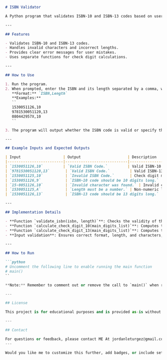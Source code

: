 ```markdown
# ISBN Validator

A Python program that validates ISBN-10 and ISBN-13 codes based on user input. It checks whether the entered ISBN is valid according to the checksum calculation rules, handling various input errors gracefully.

---

## Features

- Validates ISBN-10 and ISBN-13 codes.
- Handles invalid characters and incorrect lengths.
- Provides clear error messages for user mistakes.
- Uses separate functions for check digit calculations.

---

## How to Use

1. Run the program.
2. When prompted, enter the ISBN and its length separated by a comma, with no hyphens or spaces.  
   **Format:** `ISBN,Length`  
   **Examples:**  
   ``
   1530051126,10
   9781530051120,13
   080442957X,10
   ``

3. The program will output whether the ISBN code is valid or specify the type of error.

---

## Example Inputs and Expected Outputs

| Input                   | Output                     | Description                                |
|-------------------------|----------------------------|--------------------------------------------|
| `1530051126,10`         | `Valid ISBN Code.`         | Valid ISBN-10 code                       |
| `9781530051120,13`       | `Valid ISBN Code.`         | Valid ISBN-13 code                       |
| `1530051125,10`          | `Invalid ISBN Code.`       | Check digit mismatch                     |
| `1530051126,9`           | `ISBN-10 code should be 10 digits long.` | Incorrect length for ISBN-10     |
| `15-0051126,10`          | `Invalid character was found.` | Invalid character (hyphen)             |
| `1530051125,A`           | `Length must be a number.` | Non-numeric length input                |
| `1530051126,13`          | `ISBN-13 code should be 13 digits long.` | Length mismatch for ISBN-13       |

---

## Implementation Details

- **Function `validate_isbn(isbn, length)`**: Checks the validity of the ISBN based on length and checksum.
- **Function `calculate_check_digit_10(main_digits_list)`**: Computes the check digit for ISBN-10.
- **Function `calculate_check_digit_13(main_digits_list)`**: Computes the check digit for ISBN-13.
- **Input validation**: Ensures correct format, length, and characters, providing user-friendly error messages.

---

## How to Run

```python
# Uncomment the following line to enable running the main function
# main()
``

**Note:** Remember to comment out or remove the call to `main()` when running automated tests to avoid interference.

---

## License

This project is for educational purposes and is provided as-is without warranty.

---

## Contact

For questions or feedback, please contact ME At jordanleturgez@gmail.com
---

Would you like me to customize this further, add badges, or include setup instructions?
